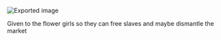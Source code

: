 ![Exported image](Exported%20image%2020240830122604-0.png)  

Given to the flower girls so they can free slaves and maybe dismantle the market